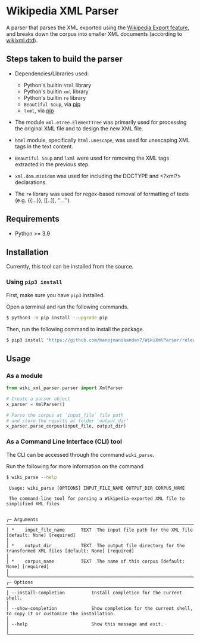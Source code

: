 # Wikipedia XML Parser

A parser that parses the XML exported using the [Wikipedia Export feature](https://en.wikipedia.org/wiki/Special:Export), and breaks down the corpus into smaller XML documents (according to [wikixml.dtd](resources/wikixml.dtd)). 

## Steps taken to build the parser

- Dependencies/Libraries used:
  - Python's builtin `html` library
  - Python's builtin `xml` library
  - Python's builtin `re` library
  - `Beautiful Soup`, via [pip](https://pypi.org/project/beautifulsoup4/)
  - `lxml`, via [pip](https://pypi.org/project/lxml/)

- The module `xml.etree.ElementTree` was primarily used for processing the original XML file and to design the new XML file.
- `html` module, specifically `html.unescape`, was used for unescaping XML tags in the text content.
- `Beautiful Soup` and `lxml` were used for removing the XML tags extracted in the previous step.
- `xml.dom.minidom` was used for including the DOCTYPE and &lt;?xml?&gt; declarations.
- The `re` library was used for regex-based removal of formatting of texts (e.g. {{...}}, [[..]], ''...'').

## Requirements

- Python >= 3.9

## Installation

Currently, this tool can be installed from the source. 

### Using `pip3 install`
First, make sure you have `pip3` installed.

Open a terminal and run the following commands.
```bash
$ python3 -m pip install --upgrade pip
```

Then, run the following command to install the package.
```bash
$ pip3 install "https://github.com/manojmanikandan7/WikiXmlParser/releases/download/v0.0.1/wiki_xml_parser-0.0.1-py3-none-any.whl"
```

## Usage

### As a module
```python
from wiki_xml_parser.parser import XmlParser

# Create a parser object
x_parser = XmlParser()

# Parse the corpus at `input_file` file path 
# and store the results at folder 'output_dir'
x_parser.parse_corpus(input_file, output_dir)
```


### As a Command Line Interface (CLI) tool
The CLI can be accessed through the command `wiki_parse`. 

Run the following for more information on the command
```bash
$ wiki_parse --help
```
```
 Usage: wiki_parse [OPTIONS] INPUT_FILE_NAME OUTPUT_DIR CORPUS_NAME                                                                                                                                                              
                                                                                                                                                                                                                                 
 The command-line tool for parsing a Wikipedia-exported XML file to simplified XML files                                                                                                                                         
                                                                                                                                                                                                                                 
                                                                                                                                                                                                                                 
╭─ Arguments ───────────────────────────────────────────────────────────────────────────────────────────────────────────────────────────────────────────────────────────────────────────────────────────────────────────────────╮
│ *    input_file_name      TEXT  The input file path for the XML file [default: None] [required]                                                                                                                               │
│ *    output_dir           TEXT  The output file directory for the transformed XML files [default: None] [required]                                                                                                            │
│ *    corpus_name          TEXT  The name of this corpus [default: None] [required]                                                                                                                                            │
╰───────────────────────────────────────────────────────────────────────────────────────────────────────────────────────────────────────────────────────────────────────────────────────────────────────────────────────────────╯
╭─ Options ─────────────────────────────────────────────────────────────────────────────────────────────────────────────────────────────────────────────────────────────────────────────────────────────────────────────────────╮
│ --install-completion          Install completion for the current shell.                                                                                                                                                       │
│ --show-completion             Show completion for the current shell, to copy it or customize the installation.                                                                                                                │
│ --help                        Show this message and exit.                                                                                                                                                                     │
╰───────────────────────────────────────────────────────────────────────────────────────────────────────────────────────────────────────────────────────────────────────────────────────────────────────────────────────────────╯
```
